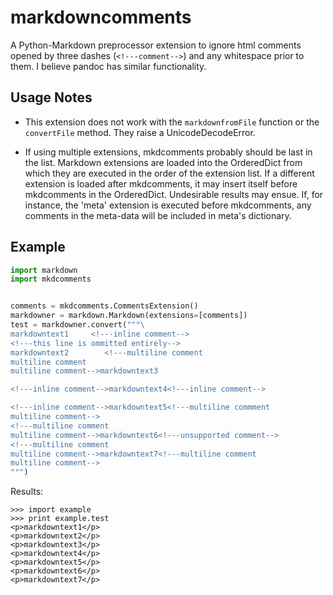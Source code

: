 markdowncomments
================

A Python-Markdown preprocessor extension to ignore html comments opened by three dashes (`<!---comment-->`) and any whitespace prior to them. I believe pandoc has similar functionality.

Usage Notes
-----------
+	This extension does not work with the `markdownfromFile` function or the `convertFile` method. They raise a UnicodeDecodeError.

+	If using multiple extensions, mkdcomments probably should be last in the list. Markdown extensions are loaded into the OrderedDict from which they are executed in the order of the extension list. If a different extension is loaded after mkdcomments, it may insert itself before mkdcomments in the OrderedDict. Undesirable results may ensue. If, for instance, the 'meta' extension is executed before mkdcomments, any comments in the meta-data will be included in meta's dictionary.


Example
-------
```python
import markdown
import mkdcomments


comments = mkdcomments.CommentsExtension()
markdowner = markdown.Markdown(extensions=[comments])
test = markdowner.convert("""\
markdowntext1     <!---inline comment-->
<!---this line is ommitted entirely-->
markdowntext2        <!---multiline comment
multiline comment
multiline comment-->markdowntext3

<!---inline comment-->markdowntext4<!---inline comment-->

<!---inline comment-->markdowntext5<!---multiline commment
multiline comment-->
<!---multiline comment
multiline comment-->markdowntext6<!---unsupported comment-->
<!---multiline comment
multiline comment-->markdowntext7<!---multiline comment
multiline comment-->
""")
```

Results:
```
>>> import example
>>> print example.test
<p>markdowntext1</p>
<p>markdowntext2</p>
<p>markdowntext3</p>
<p>markdowntext4</p>
<p>markdowntext5</p>
<p>markdowntext6</p>
<p>markdowntext7</p>
```
